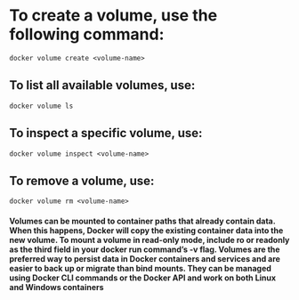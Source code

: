 # To create a volume, use the following command:
```
docker volume create <volume-name>
```

## To list all available volumes, use:
```
docker volume ls
```

## To inspect a specific volume, use:
```
docker volume inspect <volume-name>
```

## To remove a volume, use:
```
docker volume rm <volume-name>
```

#### Volumes can be mounted to container paths that already contain data. When this happens, Docker will copy the existing container data into the new volume. To mount a volume in read-only mode, include ro or readonly as the third field in your docker run command’s -v flag. Volumes are the preferred way to persist data in Docker containers and services and are easier to back up or migrate than bind mounts. They can be managed using Docker CLI commands or the Docker API and work on both Linux and Windows containers